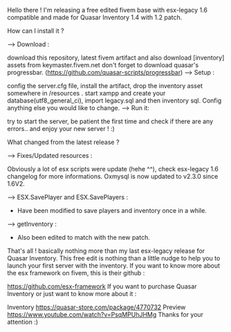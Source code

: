 Hello there ! I'm releasing a free edited fivem base with esx-legacy 1.6 compatible and made for Quasar Inventory 1.4 with 1.2 patch.

How can I install it ?

--> Download :

download this repository, latest fivem artifact and also download [inventory] assets from keymaster.fivem.net
don't forget to download quasar's progressbar. (https://github.com/quasar-scripts/progressbar)
--> Setup :

config the server.cfg file, install the artifact, drop the inventory asset somewhere in /resources .
start xampp and create your database(utf8_general_ci), import legacy.sql and then inventory sql.
Config anything else you would like to change.
--> Run it:

try to start the server, be patient the first time and check if there are any errors..
and enjoy your new server ! :)

What changed from the latest release ?

--> Fixes/Updated resources :

Obviously a lot of esx scripts were update (hehe ^^), check esx-legacy 1.6 changelog for more informations.
Oxmysql is now updated to v2.3.0 since 1.6V2.

--> ESX.SavePlayer and ESX.SavePlayers :
- Have been modified to save players and inventory once in a while.

--> getInventory :
- Also been edited to match with the new patch.


That's all ! basically nothing more than my last esx-legacy release for Quasar Inventory. This free edit is nothing than a little nudge to help you to launch your first server with the inventory.
If you want to know more about the esx framework on fivem, this is their github :

https://github.com/esx-framework
If you want to purchase Quasar Inventory or just want to know more about it :

Inventory https://quasar-store.com/package/4770732
Preview https://www.youtube.com/watch?v=PsqMPUhJHMg
Thanks for your attention :)